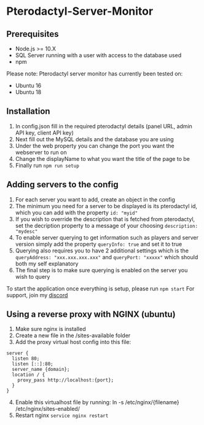 # Pterodactyl-Server-Monitor

## Prerequisites
- Node.js >= 10.X
- SQL Server running with a user with access to the database used 
- npm

Please note: Pterodactyl server monitor has currently been tested on:
- Ubuntu 16
- Ubuntu 18

## Installation
1. In config.json fill in the required pterodactyl details (panel URL, admin API key, client API key)
2. Next fill out the MySQL details and the database you are using
3. Under the web property you can change the port you want the webserver to run on
4. Change the displayName to what you want the title of the page to be
5. Finally run `npm run setup`

## Adding servers to the config
1. For each server you want to add, create an object in the config
2. The minimum you need for a server to be displayed is its pterodactyl id, which you can add with the property `id: "myid"`
3. If you wish to override the description that is fetched from pterodactyl, set the decription property to a message of your choosing `description: "mydesc"`
4. To enable server querying to get information such as players and server version simply add the property `queryInfo: true` and set it to true
5. Querying also requires you to have 2 additional settings which is the `queryAddress: "xxx.xxx.xxx.xxx"` and `queryPort: "xxxxx"` which should both my self explanatory
6. The final step is to make sure querying is enabled on the server you wish to query

To start the application once everything is setup, please run `npm start`
For support, join my [discord](https://discord.gg/F63Kafe)

## Using a reverse proxy with NGINX (ubuntu)
1. Make sure nginx is installed
2. Create a new file in the /sites-available folder
3. Add the proxy virtual host config into this file:
```
server {
  listen 80;
  listen [::]:80;
  server_name {domain}; 
  location / {
    proxy_pass http://localhost:{port};
  }
}
```
4. Enable this virtualhost file by running: ln -s /etc/nginx/{filename} /etc/nginx/sites-enabled/
5. Restart nginx `service nginx restart`
